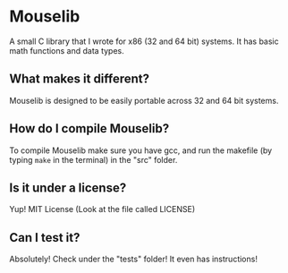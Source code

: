 Mouselib
========================

A small C library that I wrote for x86 (32 and 64 bit) systems. It has basic math functions and data types.

## What makes it different?
Mouselib is designed to be easily portable across 32 and 64 bit systems.

## How do I compile Mouselib?
To compile Mouselib make sure you have gcc, and run the makefile (by typing `make` in the terminal) in the "src" folder.

## Is it under a license?
Yup! MIT License (Look at the file called LICENSE)

## Can I test it?
Absolutely! Check under the "tests" folder! It even has instructions!